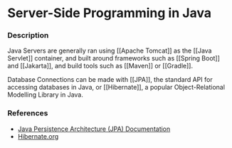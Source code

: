 
# Server-Side Programming in Java

### Description
Java Servers are generally ran using [[Apache Tomcat]] as the [[Java Servlet]] container, and built around frameworks such as [[Spring Boot]] and [[Jakarta]], and build tools such as [[Maven]] or [[Gradle]].

Database Connections can be made with [[JPA]], the standard API for accessing databases in Java, or [[Hibernate]], a popular Object-Relational Modelling Library in Java.

### References

- [Java Persistence Architecture (JPA) Documentation](https://docs.oracle.com/javaee/6/tutorial/doc/bnbpz.html)
- [Hibernate.org](https://hibernate.org/)
